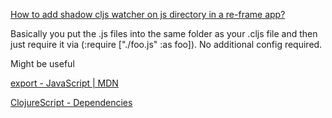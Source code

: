 
[How to add shadow cljs watcher on js directory in a re-frame app?](https://stackoverflow.com/questions/59906636/how-to-add-shadow-cljs-watcher-on-js-directory-in-a-re-frame-app)


Basically you put the .js files into the same folder as your .cljs file and then just require it via (:require ["./foo.js" :as foo]). No additional config required.


Might be useful

[export - JavaScript | MDN](https://developer.mozilla.org/en-US/docs/web/javascript/reference/statements/export)


[ClojureScript - Dependencies](https://clojurescript.org/reference/dependencies)